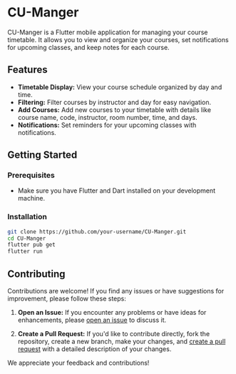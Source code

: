 # CU-Manger

CU-Manger is a Flutter mobile application for managing your course timetable. It allows you to view and organize your courses, set notifications for upcoming classes, and keep notes for each course.

## Features

- **Timetable Display:** View your course schedule organized by day and time.
- **Filtering:** Filter courses by instructor and day for easy navigation.
- **Add Courses:** Add new courses to your timetable with details like course name, code, instructor, room number, time, and days.
- **Notifications:** Set reminders for your upcoming classes with notifications.

## Getting Started

### Prerequisites

- Make sure you have Flutter and Dart installed on your development machine.

### Installation

```bash
git clone https://github.com/your-username/CU-Manger.git
cd CU-Manger
flutter pub get
flutter run
```
## Contributing

Contributions are welcome! If you find any issues or have suggestions for improvement, please follow these steps:

1. **Open an Issue:** If you encounter any problems or have ideas for enhancements, please [open an issue](https://github.com/MohammadThabetHassan/CUManger/issues) to discuss it.

2. **Create a Pull Request:** If you'd like to contribute directly, fork the repository, create a new branch, make your changes, and [create a pull request](https://github.com/MohammadThabetHassan/CUManger/pulls) with a detailed description of your changes.

We appreciate your feedback and contributions!

